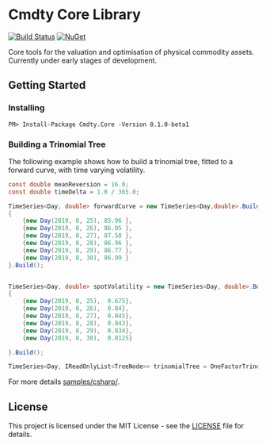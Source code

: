 # Cmdty Core Library
[![Build Status](https://dev.azure.com/cmdty/github/_apis/build/status/cmdty.core?branchName=master)](https://dev.azure.com/cmdty/github/_build/latest?definitionId=3&branchName=master)
[![NuGet](https://img.shields.io/nuget/v/cmdty.core.svg)](https://www.nuget.org/packages/Cmdty.Core/)

Core tools for the valuation and optimisation of physical commodity assets. Currently under early stages of development.

## Getting Started

### Installing

```
PM> Install-Package Cmdty.Core -Version 0.1.0-beta1
```

### Building a Trinomial Tree
The following example shows how to build a trinomial tree, fitted to a forward curve, with time varying volatility.

```cs
const double meanReversion = 16.0;
const double timeDelta = 1.0 / 365.0;

TimeSeries<Day, double> forwardCurve = new TimeSeries<Day,double>.Builder
{
    {new Day(2019, 8, 25), 85.96 },
    {new Day(2019, 8, 26), 86.05 },
    {new Day(2019, 8, 27), 87.58 },
    {new Day(2019, 8, 28), 86.96 },
    {new Day(2019, 8, 29), 86.77 },
    {new Day(2019, 8, 30), 86.99 }
}.Build();


TimeSeries<Day, double> spotVolatility = new TimeSeries<Day, double>.Builder
{
    {new Day(2019, 8, 25),  0.675},
    {new Day(2019, 8, 26),  0.84},
    {new Day(2019, 8, 27),  0.845},
    {new Day(2019, 8, 28),  0.843},
    {new Day(2019, 8, 29),  0.834},
    {new Day(2019, 8, 30),  0.8125}

}.Build();

TimeSeries<Day, IReadOnlyList<TreeNode>> trinomialTree = OneFactorTrinomialTree.CreateTree(forwardCurve, meanReversion, spotVolatility, timeDelta);
```

For more details [samples/csharp/](https://github.com/cmdty/core/tree/master/samples/csharp).
## License

This project is licensed under the MIT License - see the [LICENSE](LICENSE) file for details.
